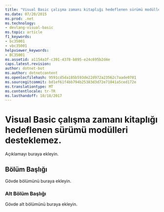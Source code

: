 ```yaml
---
title: "Visual Basic çalışma zamanı kitaplığı hedeflenen sürümü modülleri desteklemez."
ms.date: 07/20/2015
ms.prod: .net
ms.technology:
- devlang-visual-basic
ms.topic: article
f1_keywords:
- bc35001
- vbc35001
helpviewer_keywords:
- BC35001
ms.assetid: a1154a3f-c391-4378-b895-e24c695b2d4e
caps.latest.revision: 
author: dotnet-bot
ms.author: dotnetcontent
ms.openlocfilehash: 9591cd5da185b593de22d972a23562c7aade0781
ms.sourcegitcommit: bd1ef61f4bb794b25383d3d72e71041a5ced172e
ms.translationtype: MT
ms.contentlocale: tr-TR
ms.lasthandoff: 10/18/2017
---
```

# <a name="the-targeted-version-of-the-visual-basic-runtime-library-does-not-support-modules"></a>Visual Basic çalışma zamanı kitaplığı hedeflenen sürümü modülleri desteklemez.
Açıklamayı buraya ekleyin.  
  
## <a name="section-heading"></a>Bölüm Başlığı  
 Gövde bölümünü buraya ekleyin.  
  
### <a name="subsection-heading"></a>Alt Bölüm Başlığı  
 Gövde alt bölümünü buraya ekleyin.
